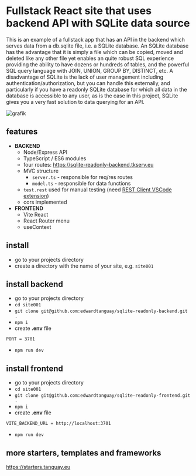 # Fullstack React site that uses backend API with SQLite data source

This is an example of a fullstack app that has an API in the backend which serves data from a db.sqlite file, i.e. a SQLite database. An SQLite database has the advantage that it is simply a file which can be copied, moved and deleted like any other file yet enables an quite robust SQL experience providing the ability to have dozens or hundreds of tables, and the powerful SQL query language with JOIN, UNION, GROUP BY, DISTINCT, etc. A disadvantage of SQLite is the lack of user management including authentication/authorization, but you can handle this externally, and particularly if you have a readonly SQLite database for which all data in the database is accessible to any user, as is the case in this project, SQLite gives you a very fast solution to data querying for an API.

![grafik](https://starters.tanguay.eu/images/starters/sqliteReadonly.png)

## features


- **BACKEND**
  - Node/Express API
  - TypeScript / ES6 modules
  - four routes: https://sqlite-readonly-backend.tkserv.eu
  - MVC structure
    - `server.ts` - responsible for req/res routes
    - `model.ts` - responsible for data functions
  - `test.rest` used for manual testing (need [REST Client VSCode extension](https://marketplace.visualstudio.com/items?itemName=humao.rest-client))
  - cors implemented
- **FRONTEND**
  - Vite React
  - React Router menu
  - useContext

## install

- go to your projects directory
- create a directory with the name of your site, e.g. `site001`

## install backend

- go to your projects directory
- `cd site001`
- `git clone git@github.com:edwardtanguay/sqlite-readonly-backend.git .`
- `npm i`
- create **.env** file

```text
PORT = 3701
```

- `npm run dev`

## install frontend

- go to your projects directory
- `cd site001`
- `git clone git@github.com:edwardtanguay/sqlite-readonly-frontend.git .`
- `npm i`
- create **.env** file

```text
VITE_BACKEND_URL = http://localhost:3701
```

- `npm run dev`

## more starters, templates and frameworks

https://starters.tanguay.eu
